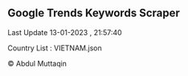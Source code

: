 

## Google Trends Keywords Scraper 
 
Last Update 13-01-2023 , 21:57:40

Country List :
VIETNAM.json



© Abdul Muttaqin 
